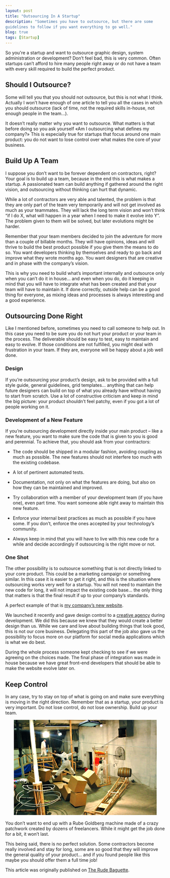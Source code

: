 ```yaml
---
layout: post
title: "Outsourcing In A Startup"
description: "Sometimes you have to outsource, but there are some
guidelines to follow if you want everything to go well."
blog: true
tags: [Startup]
---
```


So you're a startup and want to outsource graphic design, system administration or development? Don’t feel bad, this is very common. Often startups can’t afford to hire many people right away or do not have a team with every skill required to build the perfect product.

## Should I Outsource?

Some will tell you that you should not outsource, but this is not what I think. Actually I won’t have enough of one article to tell you all the cases in which you should outsource (lack of time, not the required skills in-house, not enough people in the team…).

It doesn’t really matter why you want to outsource. What matters is that before doing so you ask yourself «Am I outsourcing what defines my company?» This is especially true for startups that focus around one main product: you do not want to lose control over what makes the core of your business.

## Build Up A Team
I suppose you don’t want to be forever dependent on contractors, right? Your goal is to build up a team, because in the end this is what makes a startup. A passionated team can build anything if gathered around the right vision, and outsourcing without thinking can hurt that dynamic.

While a lot of contractors are very able and talented, the problem is that they are only part of the team very temporarily and will not get involved as much as your teammates. They will lack the long term vision and won’t think “if I do X, what will happen in a year when I need to make it evolve into Y”. The problem given to them will be solved, but later evolutions might be harder.

Remember that your team members decided to join the adventure for more than a couple of billable months. They will have opinions, ideas and will thrive to build the best product possible if you give them the means to do so. You want developers thinking by themselves and ready to go back and improve what they wrote months ago. You want designers that are creative and in phase with the company’s vision.

This is why you need to build what’s important internally and outsource only when you can’t do it in house… and even when you do, do it keeping in mind that you will have to integrate what has been created and that your team will have to maintain it. If done correctly, outside help can be a good thing for everyone, as mixing ideas and processes is always interesting and a good experience.

## Outsourcing Done Right
Like I mentioned before, sometimes you need to call someone to help out. In this case you need to be sure you do not hurt your product or your team in the process. The deliverable should be easy to test, easy to maintain and easy to evolve. If those conditions are not fulfilled, you might deal with frustration in your team. If they are, everyone will be happy about a job well done.

### Design
If you’re outsourcing your product’s design, ask to be provided with a full style guide, general guidelines, grid templates… anything that can help future designers can build on top of what you already have without having to start from scratch. Use a lot of constructive criticism and keep in mind the big picture: your product shouldn’t feel patchy, even if you got a lot of people working on it.

### Development of a New Feature
If you’re outsourcing development directly inside your main product – like a new feature, you want to make sure the code that is given to you is good and perennial. To achieve that, you should ask from your contractors:

 - The code should be shipped in a modular fashion, avoiding coupling as much as possible. The new features should not interfere too much with the existing codebase.

 - A lot of pertinent automated tests.

 - Documentation, not only on what the features are doing, but also on how they can be maintained and improved.
 - Try collaboration with a member of your development team (if you have one), even part time. You want someone able right away to maintain this new feature.
 - Enforce your internal best practices as much as possible if you have some. If you don’t, enforce the ones accepted by your technology’s community.
 - Always keep in mind that you will have to live with this new code for a while and decide accordingly if outsourcing is the right move or not.

### One Shot
The other possibility is to outsource something that is not directly linked to your core product. This could be a marketing campaign or something similar. In this case it is easier to get it right, and this is the situation where outsourcing works very well for a startup. You will not need to maintain the new code for long, it will not impact the existing code base… the only thing that matters is that the final result if up to your company’s standards.

A perfect example of that is [my company’s new website](http://www.tigerlilyapps.com/).

We launched it recently and gave design control to a [creative agency](http://www.colorz.fr/) during development. We did this because we knew that they would create a better design than us. While we care and love about building things that look good, this is not our core business. Delegating this part of the job also gave us the possibility to focus more on our platform for social media applications which is what we do best.

During the whole process someone kept checking to see if we were agreeing on the choices made. The final phase of integration was made in house because we have great front-end developers that should be able to make the website evolve later on.

## Keep Control

In any case, try to stay on top of what is going on and make sure everything is moving in the right direction. Remember that as a startup, your product is very important. Do not lose control, do not lose ownership. Build up your team.

<div style="text-align:center"><img src="/assets/misc/machine.jpg" style="width:450px;"/></div>

You don’t want to end up with a Rube Goldberg machine made of a crazy patchwork created by dozens of freelancers. While it might get the job done for a bit, it won’t last.

This being said, there is no perfect solution. Some contractors become really involved and stay for long, some are so good that they will improve the general quality of your product… and if you found people like this maybe you should offer them a full time job!

<p class="sidenote">
  This article was originally published on
  <a href="http://www.rudebaguette.com/2011/12/21/startups-to-outsource-or-not-to-outsource-3/">The Rude Baguette</a>.
</p>
